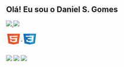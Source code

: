 ## Olá! Eu sou o Daniel S. Gomes
 <div>
  <a href="https://github.com/DanielGomes33">
  <img height="180em" src="https://github-readme-stats.vercel.app/api?username=DanielGomes33&show_icons=true&theme=highcontrast&include_all_commits=true&count_private=true"/>
  <img height="180em" src="https://github-readme-stats.vercel.app/api/top-langs/?username=DanielGomes33&layout=compact&langs_count=7&theme=highcontrast&border_radius=20px, =15px, =10px, =1px"/>
</div>
  
  <div style="display: inline_block"><br>
  <!--<img align="center" alt="Daniel-Js" height="30" width="40" src="https://raw.githubusercontent.com/devicons/devicon/master/icons/javascript/javascript-plain.svg">
  <img align="center" alt="Daniel-Ts" height="30" width="40" src="https://raw.githubusercontent.com/devicons/devicon/master/icons/typescript/typescript-plain.svg">-->
  <img align="center" alt="Daniel-HTML" height="30" width="40" src="https://raw.githubusercontent.com/devicons/devicon/master/icons/html5/html5-original.svg">
  <img align="center" alt="Daniel-CSS" height="30" width="40" src="https://raw.githubusercontent.com/devicons/devicon/master/icons/css3/css3-original.svg">
  <!--<img align="center" alt="Daniel-Python" height="30" width="40" src="https://raw.githubusercontent.com/devicons/devicon/master/icons/python/python-original.svg">-->
</div>
   
 ##
 
  <div> 
  <!--<a href="https://www.youtube.com/" target="_blank"><img src="https://img.shields.io/badge/YouTube-FF0000?style=for-the-badge&logo=youtube&logoColor=white" target="_blank"></a>-->
  <a href="https://instagram.com/" target="_blank"><img src="https://img.shields.io/badge/-Instagram-%23E4405F?style=for-the-badge&logo=instagram&logoColor=white" target="_blank"></a>
 	<!--<a href="https://www.twitch.tv/" target="_blank"><img src="https://img.shields.io/badge/Twitch-9146FF?style=for-the-badge&logo=twitch&logoColor=white" target="_blank"></a>
 <a href="https://discord.gg/pDbY76q8Qf" target="_blank"><img src="https://img.shields.io/badge/Discord-7289DA?style=for-the-badge&logo=discord&logoColor=white" target="_blank"></a>--> 
  <a href = "mailto:contato@gmail.com"><img src="https://img.shields.io/badge/-Gmail-%23333?style=for-the-badge&logo=gmail&logoColor=white" target="_blank"></a>
  <a href="https://www.linkedin.com/in/rafaella-ballerini-45875016a" target="_blank"><img src="https://img.shields.io/badge/-LinkedIn-%230077B5?style=for-the-badge&logo=linkedin&logoColor=white" target="_blank"></a> 
 
</div>
